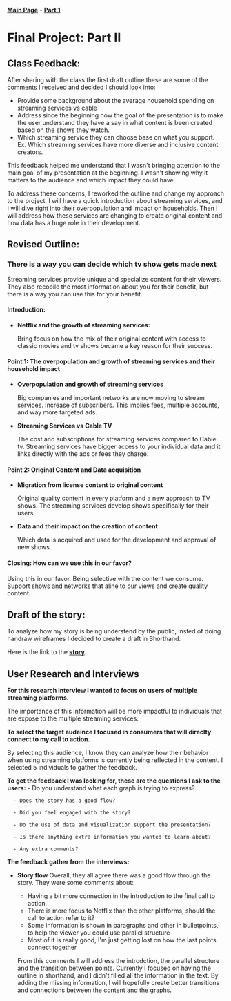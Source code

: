 [**Main Page**](https://sandrac1996.github.io/Cota_Portfolio/) - [**Part 1**](https://sandrac1996.github.io/Cota_Portfolio/FP1.html)


# Final Project: Part II

## Class Feedback:

After sharing with the class the first draft outline these are some of the comments I received and decided I should look into:
 - Provide some background about the average household spending on streaming services vs cable
 - Address since the beginning how the goal of the presentation is to make the user understand they have a say in what content is been created based on the shows they watch.
 - Which streaming service they can choose base on what you support. Ex. Which streaming services have more diverse and inclusive content creators.

This feedback helped me understand that I wasn't bringing attention to the main goal of my presentation at the beginning. I wasn't showing why it matters to the audience and which impact they could have. 

To address these concerns, I reworked the outline and change my approach to the project. I will have a quick introduction about streaming services, and I will dive right into their overpopulation and impact on households. Then I will address how these services are changing to create original content and how data has a huge role in their development.  

## Revised Outline:

### There is a way you can decide which tv show gets made next
  
Streaming services provide unique and specialize content for their viewers. They also recopile the most information about you for their benefit, but there is a way you can use this for your benefit.

#### Introduction:

  - **Netflix and the growth of streaming services:**

     Bring focus on how the mix of their original content with access to classic movies and tv shows became a key reason for their success.

#### Point 1: The overpopulation and growth of streaming services and their household impact

 - **Overpopulation and growth of streaming services**

   Big companies and important networks are now moving to stream services. Increase of subscribers. This implies fees, multiple accounts, and way more targeted ads.

 - **Streaming Services vs Cable TV**

   The cost and subscriptions for streaming services compared to Cable tv. Streaming services have bigger access to your individual data and it links directly with the ads or   fees they charge. 

#### Point 2: Original Content and Data acquisition

  - **Migration from license content to original content**
  
    Original quality content in every platform and a new approach to TV shows. The streaming services develop shows specifically for their users.

  - **Data and their impact on the creation of content**
 
    Which data is acquired and used for the development and approval of new shows.

#### Closing: How can we use this in our favor?
   Using this in our favor. Being selective with the content we consume. Support shows and networks that aline to our views and create quality content.
   
## Draft of the story:

To analyze how my story is being understend by the public, insted of doing handraw wireframes I decided to create a draft in Shorthand. 

Here is the link to the [**story**](https://preview.shorthand.com/NGa58NJK5iNJaKkk).

## User Research and Interviews

  **For this research interview I wanted to focus on users of multiple streaming platforms.**

   The importance of this information will be more impactful to individuals that are expose to the multiple streaming services. 
    
  **To select the target audeince I focused in consumers that will direclty connect to my call to action.**
 
   By selecting this audience, I know they can analyze how their behavior when using streaming platforms is currently being reflected in the content. I selected 5 individuals to gather the feedback.
    
  **To get the feedback I was looking for, these are the questions I ask to the users:**
      - Do you understand what each graph is trying to express?
      
      - Does the story has a good flow?
      
      - Did you feel engaged with the story?
      
      - Do the use of data and visualization support the presentation?
      
      - Is there anything extra information you wanted to learn about?
      
      - Any extra comments?  
    
   **The feedback gather from the interviews:**
   - **Story flow**
       Overall, they all agree there was a good flow through the story.
       They were some comments about: 
       - Having a bit more connection in the introduction to the final call to action.
       - There is more focus to Netflix than the other platforms, should the call to action refer to it?
       - Some information is shown in paragraphs and other in bulletpoints, to help the viewer you could use parallel structure
       - Most of it is really good, I'm just getting lost on how the last points connect together
       
       From this comments I will address the introdction, the parallel structure and the transition between points. Currently I focused on having the outline in shorthand, and I didn't filled all the information in the text. By adding the missing information, I will hopefully create better transitions and connections between the content and the graphs. 
    
   
    


